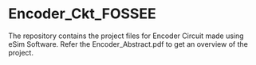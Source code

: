 # Encoder_Ckt_FOSSEE
The repository contains the project files for Encoder Circuit made using eSim Software.
Refer the Encoder_Abstract.pdf to get an overview of the project.
